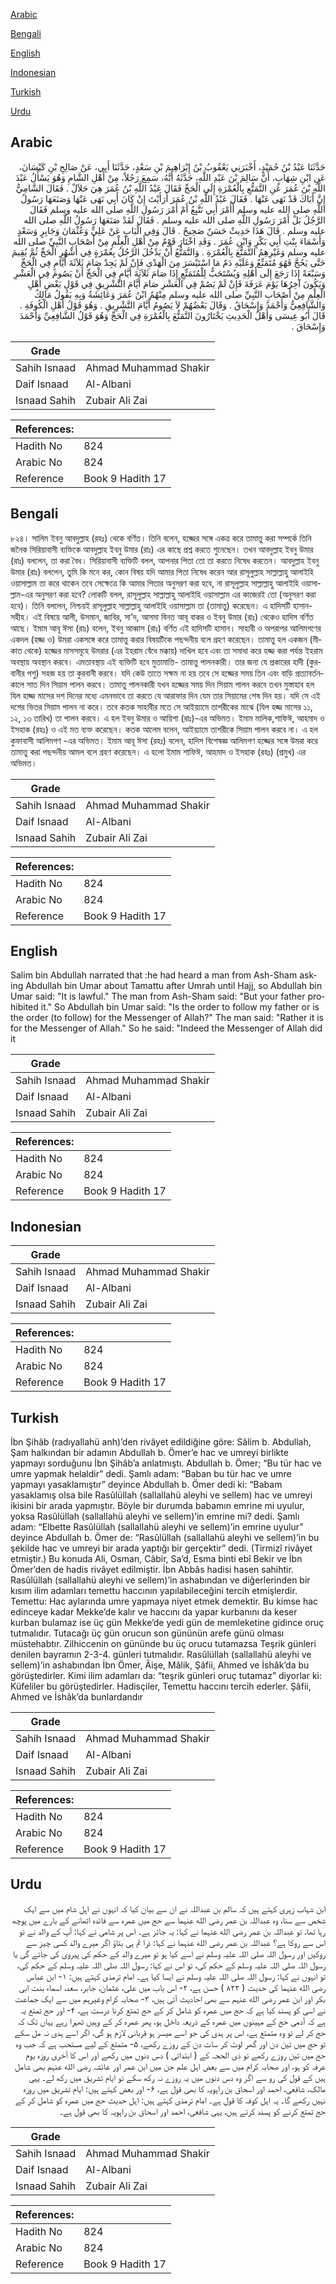 [Arabic](#arabic)

[Bengali](#bengali)

[English](#english)

[Indonesian](#indonesian)

[Turkish](#turkish)

[Urdu](#urdu)

## Arabic


<div dir="rtl" lang="ar" style={{fontSize:'larger',backgroundColor:'#f8f9fa',padding:20}}>
حَدَّثَنَا عَبْدُ بْنُ حُمَيْدٍ، أَخْبَرَنِي يَعْقُوبُ بْنُ إِبْرَاهِيمَ بْنِ سَعْدٍ، حَدَّثَنَا أَبِي، عَنْ صَالِحِ بْنِ كَيْسَانَ، عَنِ ابْنِ شِهَابٍ، أَنَّ سَالِمَ بْنَ عَبْدِ اللَّهِ، حَدَّثَهُ أَنَّهُ، سَمِعَ رَجُلاً، مِنْ أَهْلِ الشَّامِ وَهُوَ يَسْأَلُ عَبْدَ اللَّهِ بْنَ عُمَرَ عَنِ التَّمَتُّعِ بِالْعُمْرَةِ إِلَى الْحَجِّ فَقَالَ عَبْدُ اللَّهِ بْنُ عُمَرَ هِيَ حَلاَلٌ ‏.‏ فَقَالَ الشَّامِيُّ إِنَّ أَبَاكَ قَدْ نَهَى عَنْهَا ‏.‏ فَقَالَ عَبْدُ اللَّهِ بْنُ عُمَرَ أَرَأَيْتَ إِنْ كَانَ أَبِي نَهَى عَنْهَا وَصَنَعَهَا رَسُولُ اللَّهِ صلى الله عليه وسلم أَأَمْرَ أَبِي نَتَّبِعُ أَمْ أَمْرَ رَسُولِ اللَّهِ صلى الله عليه وسلم فَقَالَ الرَّجُلُ بَلْ أَمْرَ رَسُولِ اللَّهِ صلى الله عليه وسلم ‏.‏ فَقَالَ لَقَدْ صَنَعَهَا رَسُولُ اللَّهِ صلى الله عليه وسلم ‏.‏ قَالَ هَذَا حَدِيثٌ حَسَنٌ صَحِيحٌ ‏.‏ قَالَ وَفِي الْبَابِ عَنْ عَلِيٍّ وَعُثْمَانَ وَجَابِرٍ وَسَعْدٍ وَأَسْمَاءَ بِنْتِ أَبِي بَكْرٍ وَابْنِ عُمَرَ ‏.‏ وَقَدِ اخْتَارَ قَوْمٌ مِنْ أَهْلِ الْعِلْمِ مِنْ أَصْحَابِ النَّبِيِّ صلى الله عليه وسلم وَغَيْرِهِمُ التَّمَتُّعَ بِالْعُمْرَةِ ‏.‏ وَالتَّمَتُّعُ أَنْ يَدْخُلَ الرَّجُلُ بِعُمْرَةٍ فِي أَشْهُرِ الْحَجِّ ثُمَّ يُقِيمَ حَتَّى يَحُجَّ فَهُوَ مُتَمَتِّعٌ وَعَلَيْهِ دَمٌ مَا اسْتَيْسَرَ مِنَ الْهَدْىِ فَإِنْ لَمْ يَجِدْ صَامَ ثَلاَثَةَ أَيَّامٍ فِي الْحَجِّ وَسَبْعَةً إِذَا رَجَعَ إِلَى أَهْلِهِ وَيُسْتَحَبُّ لِلْمُتَمَتِّعِ إِذَا صَامَ ثَلاَثَةَ أَيَّامٍ فِي الْحَجِّ أَنْ يَصُومَ فِي الْعَشْرِ وَيَكُونَ آخِرُهَا يَوْمَ عَرَفَةَ فَإِنْ لَمْ يَصُمْ فِي الْعَشْرِ صَامَ أَيَّامَ التَّشْرِيقِ فِي قَوْلِ بَعْضِ أَهْلِ الْعِلْمِ مِنْ أَصْحَابِ النَّبِيِّ صلى الله عليه وسلم مِنْهُمُ ابْنُ عُمَرَ وَعَائِشَةُ وَبِهِ يَقُولُ مَالِكٌ وَالشَّافِعِيُّ وَأَحْمَدُ وَإِسْحَاقُ ‏.‏ وَقَالَ بَعْضُهُمْ لاَ يَصُومُ أَيَّامَ التَّشْرِيقِ ‏.‏ وَهُوَ قَوْلُ أَهْلِ الْكُوفَةِ ‏.‏ قَالَ أَبُو عِيسَى وَأَهْلُ الْحَدِيثِ يَخْتَارُونَ التَّمَتُّعَ بِالْعُمْرَةِ فِي الْحَجِّ وَهُوَ قَوْلُ الشَّافِعِيِّ وَأَحْمَدَ وَإِسْحَاقَ ‏.‏
</div>
<div style={{backgroundColor:'#f8f9fa',padding:20, marginBottom: 10}}><table> <thead> <tr> <th>Grade</th> <th></th> </tr> </thead> <tbody> <tr><td>Sahih Isnaad</td><td>Ahmad Muhammad Shakir</td></tr><tr><td>Daif Isnaad</td><td>Al-Albani</td></tr><tr><td>Isnaad Sahih</td><td>Zubair Ali Zai</td></tr></tbody></table><table> <thead> <tr> <th>References:</th> <th></th> </tr> </thead> <tbody><tr><td>Hadith No</td><td>824</td></tr><tr><td>Arabic No</td><td>824</td></tr><tr><td>Reference</td><td>Book 9 Hadith 17</td></tr></tbody></table></div>

## Bengali


<div dir="ltr" lang="bn" style={{fontSize:'larger',backgroundColor:'#f8f9fa',padding:20}}>
৮২৪। সালিম ইবনু আবদুল্লাহ (রহঃ) থেকে বর্ণিত। তিনি বলেন, হজ্জের সঙ্গে একত্র করে তামাত্তু করা সম্পর্কে তিনি জনৈক সিরিয়াবাসী ব্যক্তিকে আবদুল্লাহ ইবনু উমার (রাঃ) এর কাছে প্রশ্ন করতে শুনেছেন। তখন আবদুল্লাহ ইবনু উমার (রাঃ) বললেন, তা করা বৈধ। সিরিয়াবাসী ব্যক্তিটি বলল, আপনার পিতা তো তা করতে নিষেধ করতেন। আবদুল্লাহ ইবনু উমার (রাঃ) বললেন, তুমি কি মনে কর, কোন বিষয় যদি আমার পিতা নিষেধ করেন আর রাসূলুল্লাহ সাল্লাল্লাহু আলাইহি ওয়াসাল্লাম তা করে থাকেন তবে সেক্ষেত্রে কি আমার পিতার অনুসরণ করা হবে, না রাসূলুল্লাহ সাল্লাল্লাহু আলাইহি ওয়াসাল্লাম-এর অনুসরণ করা হবে? লোকটি বলল, রাসূলুল্লাহ সাল্লাল্লাহু আলাইহি ওয়াসাল্লাম এর কাজেরই তো (অনুসরণ করা হবে)। তিনি বললেন, নিশ্চয়ই রাসূলুল্লাহ সাল্লাল্লাহু আলাইহি ওয়াসাল্লাম তা (তামাত্তু) করেছেন। এ হাদিসটি হাসান-সহীহ। এই বিষয়ে আলী, উসমান, জাবির, সা’দ, আসমা বিনত আবূ বাকর ও ইবনু উমার (রাঃ) থেকেও হাদিস বর্ণিত আছে। ইমাম আবূ ঈসা (রাঃ) বলেন, ইবনু আব্বাস (রাঃ) বর্ণিত এই হাদিসটি হাসান। সাহাবী ও অপরাপর আলিমগণের একদল (হজ্জ ও) উমরা একসঙ্গে করে তামাত্তু করার বিষয়টিকে পছন্দনীয় বলে গ্রহণ করেছেন। তামাত্তু হল একজন (মীকাত থেকে) হজ্জের মাসসমূহে উমরার (এর ইহরাম বেঁধে মক্কায়) দাখিল হবে এবং তা সমাধা করে হজ্জ করা পর্যন্ত ইহরাম অবস্থায় অবস্থান করবে। এমতাবস্থায় এই ব্যক্তিটি হবে মুতামাত্তি- তামাত্তু পালনকারী। তার জন্য যে প্রকারের হাদী (কুরবানীর পশু) সহজ হয় তা কুরবানী করবে। যদি কেউ তাতে সক্ষম না হয় তবে সে হজ্জের সময় তিন এবং বাড়ি প্রত্যাবর্তনকালে সাত দিন সিয়াম পালন করবে। তামাত্তু পালনকারী যখন হজ্জের সময় দিন সিয়াম পালন করবে তখন মুস্তাহাব হল যিল হাজ্জ মাসের দশ দিনের মধ্যে এমনভাবে তা করতে যে আরাফার দিন যেম তার সিয়ামের শেষ দিন হয়। যদি সে এই দশের ভিতর সিয়াম পালন না করে। তবে কতক সাহাবীর মতে সে আইয়্যামে তাশরীকের মাঝে (যিল হজ্জ মাসের ১১, ১২, ১৩ তারিখ) তা পালন করবে। এ হল ইবনু উমার ও আয়িশা (রাঃ)-এর অভিমত। ইমাম মালিক,শাফিঈ, আহমাদ ও ইসহাক (রহঃ) ও এই মত ব্যক্ত করেছেন। কতক আলেম বলেন, আইয়্যামে তাশরীকে সিয়াম পালন করবে না। এ হল কুফাবাসী আলিমগণ -এর অভিমত। ইমাম আবূ ঈসা (রহঃ) বলেন, হাদিস বিশেষজ্ঞ আলিমগণ হজ্জের সঙ্গে উমরা করে তামাত্তু করা পছন্দনীয় আমল বলে গ্রহণ করেছেন। এ হলো ইমাম শাফিঈ, আহমাদ ও ইসহাক (রহঃ) (প্রমুখ) এর অভিমত।
</div>
<div style={{backgroundColor:'#f8f9fa',padding:20, marginBottom: 10}}><table> <thead> <tr> <th>Grade</th> <th></th> </tr> </thead> <tbody> <tr><td>Sahih Isnaad</td><td>Ahmad Muhammad Shakir</td></tr><tr><td>Daif Isnaad</td><td>Al-Albani</td></tr><tr><td>Isnaad Sahih</td><td>Zubair Ali Zai</td></tr></tbody></table><table> <thead> <tr> <th>References:</th> <th></th> </tr> </thead> <tbody><tr><td>Hadith No</td><td>824</td></tr><tr><td>Arabic No</td><td>824</td></tr><tr><td>Reference</td><td>Book 9 Hadith 17</td></tr></tbody></table></div>

## English


<div dir="ltr" lang="en" style={{fontSize:'larger',backgroundColor:'#f8f9fa',padding:20}}>
Salim bin Abdullah narrated that :he had heard a man from Ash-Sham asking Abdullah bin Umar about Tamattu after Umrah until Hajj, so Abdullah bin Umar said: "It is lawful." The man from Ash-Sham said: "But your father prohibited it." So Abdullah bin Umar said: "Is the order to follow my father or is the order (to follow) for the Messenger of Allah?" The man said: "Rather it is for the Messenger of Allah." So he said: "Indeed the Messenger of Allah did it
</div>
<div style={{backgroundColor:'#f8f9fa',padding:20, marginBottom: 10}}><table> <thead> <tr> <th>Grade</th> <th></th> </tr> </thead> <tbody> <tr><td>Sahih Isnaad</td><td>Ahmad Muhammad Shakir</td></tr><tr><td>Daif Isnaad</td><td>Al-Albani</td></tr><tr><td>Isnaad Sahih</td><td>Zubair Ali Zai</td></tr></tbody></table><table> <thead> <tr> <th>References:</th> <th></th> </tr> </thead> <tbody><tr><td>Hadith No</td><td>824</td></tr><tr><td>Arabic No</td><td>824</td></tr><tr><td>Reference</td><td>Book 9 Hadith 17</td></tr></tbody></table></div>

## Indonesian


<div dir="ltr" lang="id" style={{fontSize:'larger',backgroundColor:'#f8f9fa',padding:20}}>

</div>
<div style={{backgroundColor:'#f8f9fa',padding:20, marginBottom: 10}}><table> <thead> <tr> <th>Grade</th> <th></th> </tr> </thead> <tbody> <tr><td>Sahih Isnaad</td><td>Ahmad Muhammad Shakir</td></tr><tr><td>Daif Isnaad</td><td>Al-Albani</td></tr><tr><td>Isnaad Sahih</td><td>Zubair Ali Zai</td></tr></tbody></table><table> <thead> <tr> <th>References:</th> <th></th> </tr> </thead> <tbody><tr><td>Hadith No</td><td>824</td></tr><tr><td>Arabic No</td><td>824</td></tr><tr><td>Reference</td><td>Book 9 Hadith 17</td></tr></tbody></table></div>

## Turkish


<div dir="ltr" lang="tr" style={{fontSize:'larger',backgroundColor:'#f8f9fa',padding:20}}>
İbn Şihâb (radıyallahü anh)’den rivâyet edildiğine göre: Sâlim b. Abdullah, Şam halkından bir adamın Abdullah b. Ömer’e hac ve umreyi birlikte yapmayı sorduğunu İbn Şihâb’a anlatmıştı. Abdullah b. Ömer; “Bu tür hac ve umre yapmak helaldir” dedi. Şamlı adam: “Baban bu tür hac ve umre yapmayı yasaklamıştır” deyince Abdullah b. Ömer dedi ki: “Babam yasaklamış olsa bile Rasûlüllah (sallallahü aleyhi ve sellem) hac ve umreyi ikisini bir arada yapmıştır. Böyle bir durumda babamın emrine mi uyulur, yoksa Rasûlüllah (sallallahü aleyhi ve sellem)’in emrine mi? dedi. Şamlı adam: “Elbette Rasûlüllah (sallallahü aleyhi ve sellem)’in emrine uyulur” deyince Abdullah b. Ömer de: “Rasûlüllah (sallallahü aleyhi ve sellem)’in bu şekilde hac ve umreyi bir arada yaptığı bir gerçektir” dedi. (Tirmizî rivâyet etmiştir.) Bu konuda Ali, Osman, Câbir, Sa’d, Esma binti ebî Bekir ve İbn Ömer’den de hadis rivâyet edilmiştir. İbn Abbâs hadisi hasen sahihtir. Rasûlüllah (sallallahü aleyhi ve sellem)’in ashabından ve diğerlerinden bir kısım ilim adamları temettu haccının yapılabileceğini tercih etmişlerdir. Temettu: Hac aylarında umre yapmaya niyet etmek demektir. Bu kimse hac edinceye kadar Mekke’de kalır ve haccını da yapar kurbanını da keser kurban bulamaz ise üç gün Mekke’de yedi gün de memleketine gidince oruç tutmalıdır. Tutacağı üç gün orucun son gününün arefe günü olması müstehabtır. Zilhiccenin on gününde bu üç orucu tutamazsa Teşrik günleri denilen bayramın 2-3-4. günleri tutmalıdır. Rasûlüllah (sallallahü aleyhi ve sellem)’in ashabından İbn Ömer, Âişe, Mâlik, Şâfii, Ahmed ve İshâk’da bu görüştedirler. Kimi ilim adamları da: “teşrik günleri oruç tutamaz” diyorlar ki: Küfeliler bu görüştedirler. Hadisçiler, Temettu haccını tercih ederler. Şâfii, Ahmed ve İshâk’da bunlardandır
</div>
<div style={{backgroundColor:'#f8f9fa',padding:20, marginBottom: 10}}><table> <thead> <tr> <th>Grade</th> <th></th> </tr> </thead> <tbody> <tr><td>Sahih Isnaad</td><td>Ahmad Muhammad Shakir</td></tr><tr><td>Daif Isnaad</td><td>Al-Albani</td></tr><tr><td>Isnaad Sahih</td><td>Zubair Ali Zai</td></tr></tbody></table><table> <thead> <tr> <th>References:</th> <th></th> </tr> </thead> <tbody><tr><td>Hadith No</td><td>824</td></tr><tr><td>Arabic No</td><td>824</td></tr><tr><td>Reference</td><td>Book 9 Hadith 17</td></tr></tbody></table></div>

## Urdu


<div dir="rtl" lang="ur" style={{fontSize:'larger',backgroundColor:'#f8f9fa',padding:20}}>
ابن شہاب زہری کہتے ہیں کہ سالم بن عبداللہ نے ان سے بیان کیا کہ انہوں نے اہل شام میں سے ایک شخص سے سنا، وہ عبداللہ بن عمر رضی الله عنہما سے حج میں عمرہ سے فائدہ اٹھانے کے بارے میں پوچھ رہا تھا، تو عبداللہ بن عمر رضی الله عنہما نے کہا: یہ جائز ہے۔ اس پر شامی نے کہا: آپ کے والد نے تو اس سے روکا ہے؟ عبداللہ بن عمر رضی الله عنہما نے کہا: ذرا تم ہی بتاؤ اگر میرے والد کسی چیز سے روکیں اور رسول اللہ صلی اللہ علیہ وسلم نے اسے کیا ہو تو میرے والد کے حکم کی پیروی کی جائے گی یا رسول اللہ صلی اللہ علیہ وسلم کے حکم کی، تو اس نے کہا: رسول اللہ صلی اللہ علیہ وسلم کے حکم کی، تو انہوں نے کہا: رسول اللہ صلی اللہ علیہ وسلم نے ایسا کیا ہے۔ امام ترمذی کہتے ہیں: ۱- ابن عباس رضی الله عنہما کی حدیث ( ۸۲۲ ) حسن ہے، ۲- اس باب میں علی، عثمان، جابر، سعد، اسماء بنت ابی بکر اور ابن عمر رضی الله عنہم سے بھی احادیث آئی ہیں، ۳- صحابہ کرام وغیرہم میں سے ایک جماعت نے اسی کو پسند کیا ہے کہ حج میں عمرہ کو شامل کر کے حج تمتع کرنا درست ہے، ۴- اور حج تمتع یہ ہے کہ آدمی حج کے مہینوں میں عمرہ کے ذریعہ داخل ہو، پھر عمرہ کر کے وہیں ٹھہرا رہے یہاں تک کہ حج کر لے تو وہ متمتع ہے، اس پر ہدی کی جو اسے میسر ہو قربانی لازم ہو گی، اگر اسے ہدی نہ مل سکے تو حج میں تین دن اور گھر لوٹ کر سات دن کے روزے رکھے، ۵- متمتع کے لیے مستحب ہے کہ جب وہ حج میں تین روزے رکھے تو ذی الحجہ کے ( ابتدائی ) دس دنوں میں رکھے اور اس کا آخری روزہ یوم عرفہ کو ہو، اور صحابہ کرام میں سے بعض اہل علم جن میں ابن عمر اور عائشہ رضی الله عنہم بھی شامل ہیں کے قول کی رو سے اگر وہ دس دنوں میں یہ روزے نہ رکھ سکے تو ایام تشریق میں رکھ لے۔ یہی مالک، شافعی، احمد اور اسحاق بن راہویہ کا بھی قول ہے، ۶- اور بعض کہتے ہیں: ایام تشریق میں روزہ نہیں رکھے گا۔ یہ اہل کوفہ کا قول ہے۔ امام ترمذی کہتے ہیں: اہل حدیث حج میں عمرہ کو شامل کر کے حج تمتع کرنے کو پسند کرتے ہیں، یہی شافعی، احمد اور اسحاق بن راہویہ کا بھی قول ہے۔
</div>
<div style={{backgroundColor:'#f8f9fa',padding:20, marginBottom: 10}}><table> <thead> <tr> <th>Grade</th> <th></th> </tr> </thead> <tbody> <tr><td>Sahih Isnaad</td><td>Ahmad Muhammad Shakir</td></tr><tr><td>Daif Isnaad</td><td>Al-Albani</td></tr><tr><td>Isnaad Sahih</td><td>Zubair Ali Zai</td></tr></tbody></table><table> <thead> <tr> <th>References:</th> <th></th> </tr> </thead> <tbody><tr><td>Hadith No</td><td>824</td></tr><tr><td>Arabic No</td><td>824</td></tr><tr><td>Reference</td><td>Book 9 Hadith 17</td></tr></tbody></table></div>